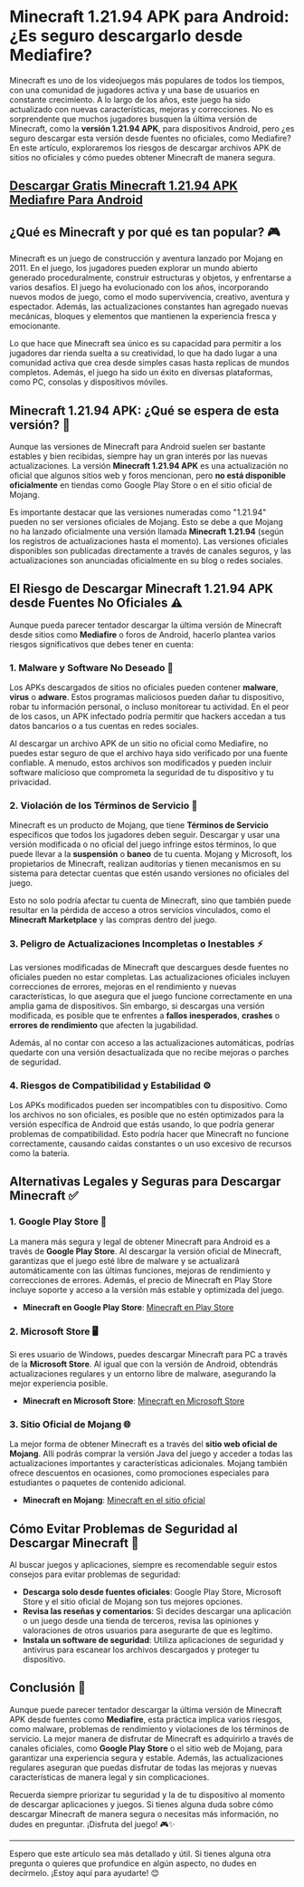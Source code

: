 # **Minecraft 1.21.94 APK para Android: ¿Es seguro descargarlo desde Mediafire?**

Minecraft es uno de los videojuegos más populares de todos los tiempos, con una comunidad de jugadores activa y una base de usuarios en constante crecimiento. A lo largo de los años, este juego ha sido actualizado con nuevas características, mejoras y correcciones. No es sorprendente que muchos jugadores busquen la última versión de Minecraft, como la **versión 1.21.94 APK**, para dispositivos Android, pero ¿es seguro descargar esta versión desde fuentes no oficiales, como Mediafire? En este artículo, exploraremos los riesgos de descargar archivos APK de sitios no oficiales y cómo puedes obtener Minecraft de manera segura.

## [Descargar Gratis Minecraft 1.21.94 APK Mediafıre Para Android](https://tinyurl.com/32h8dspp)

## **¿Qué es Minecraft y por qué es tan popular?** 🎮

Minecraft es un juego de construcción y aventura lanzado por Mojang en 2011. En el juego, los jugadores pueden explorar un mundo abierto generado proceduralmente, construir estructuras y objetos, y enfrentarse a varios desafíos. El juego ha evolucionado con los años, incorporando nuevos modos de juego, como el modo supervivencia, creativo, aventura y espectador. Además, las actualizaciones constantes han agregado nuevas mecánicas, bloques y elementos que mantienen la experiencia fresca y emocionante.

Lo que hace que Minecraft sea único es su capacidad para permitir a los jugadores dar rienda suelta a su creatividad, lo que ha dado lugar a una comunidad activa que crea desde simples casas hasta replicas de mundos completos. Además, el juego ha sido un éxito en diversas plataformas, como PC, consolas y dispositivos móviles.


## **Minecraft 1.21.94 APK: ¿Qué se espera de esta versión?** 📱

Aunque las versiones de Minecraft para Android suelen ser bastante estables y bien recibidas, siempre hay un gran interés por las nuevas actualizaciones. La versión **Minecraft 1.21.94 APK** es una actualización no oficial que algunos sitios web y foros mencionan, pero **no está disponible oficialmente** en tiendas como Google Play Store o en el sitio oficial de Mojang.

Es importante destacar que las versiones numeradas como "1.21.94" pueden no ser versiones oficiales de Mojang. Esto se debe a que Mojang no ha lanzado oficialmente una versión llamada **Minecraft 1.21.94** (según los registros de actualizaciones hasta el momento). Las versiones oficiales disponibles son publicadas directamente a través de canales seguros, y las actualizaciones son anunciadas oficialmente en su blog o redes sociales.

## **El Riesgo de Descargar Minecraft 1.21.94 APK desde Fuentes No Oficiales** ⚠️

Aunque pueda parecer tentador descargar la última versión de Minecraft desde sitios como **Mediafire** o foros de Android, hacerlo plantea varios riesgos significativos que debes tener en cuenta:

### **1. Malware y Software No Deseado** 🦠

Los APKs descargados de sitios no oficiales pueden contener **malware**, **virus** o **adware**. Estos programas maliciosos pueden dañar tu dispositivo, robar tu información personal, o incluso monitorear tu actividad. En el peor de los casos, un APK infectado podría permitir que hackers accedan a tus datos bancarios o a tus cuentas en redes sociales.

Al descargar un archivo APK de un sitio no oficial como Mediafire, no puedes estar seguro de que el archivo haya sido verificado por una fuente confiable. A menudo, estos archivos son modificados y pueden incluir software malicioso que comprometa la seguridad de tu dispositivo y tu privacidad.

### **2. Violación de los Términos de Servicio** 📜

Minecraft es un producto de Mojang, que tiene **Términos de Servicio** específicos que todos los jugadores deben seguir. Descargar y usar una versión modificada o no oficial del juego infringe estos términos, lo que puede llevar a la **suspensión** o **baneo** de tu cuenta. Mojang y Microsoft, los propietarios de Minecraft, realizan auditorías y tienen mecanismos en su sistema para detectar cuentas que estén usando versiones no oficiales del juego.

Esto no solo podría afectar tu cuenta de Minecraft, sino que también puede resultar en la pérdida de acceso a otros servicios vinculados, como el **Minecraft Marketplace** y las compras dentro del juego.

### **3. Peligro de Actualizaciones Incompletas o Inestables** ⚡

Las versiones modificadas de Minecraft que descargues desde fuentes no oficiales pueden no estar completas. Las actualizaciones oficiales incluyen correcciones de errores, mejoras en el rendimiento y nuevas características, lo que asegura que el juego funcione correctamente en una amplia gama de dispositivos. Sin embargo, si descargas una versión modificada, es posible que te enfrentes a **fallos inesperados**, **crashes** o **errores de rendimiento** que afecten la jugabilidad.

Además, al no contar con acceso a las actualizaciones automáticas, podrías quedarte con una versión desactualizada que no recibe mejoras o parches de seguridad.

### **4. Riesgos de Compatibilidad y Estabilidad** ⚙️

Los APKs modificados pueden ser incompatibles con tu dispositivo. Como los archivos no son oficiales, es posible que no estén optimizados para la versión específica de Android que estás usando, lo que podría generar problemas de compatibilidad. Esto podría hacer que Minecraft no funcione correctamente, causando caídas constantes o un uso excesivo de recursos como la batería.

## **Alternativas Legales y Seguras para Descargar Minecraft** ✅

### **1. Google Play Store** 🏪

La manera más segura y legal de obtener Minecraft para Android es a través de **Google Play Store**. Al descargar la versión oficial de Minecraft, garantizas que el juego esté libre de malware y se actualizará automáticamente con las últimas funciones, mejoras de rendimiento y correcciones de errores. Además, el precio de Minecraft en Play Store incluye soporte y acceso a la versión más estable y optimizada del juego.

* **Minecraft en Google Play Store**: [Minecraft en Play Store](https://play.google.com/store/apps/details?id=com.mojang.minecraftpe&hl=es&gl=US)

### **2. Microsoft Store** 🖥️

Si eres usuario de Windows, puedes descargar Minecraft para PC a través de la **Microsoft Store**. Al igual que con la versión de Android, obtendrás actualizaciones regulares y un entorno libre de malware, asegurando la mejor experiencia posible.

* **Minecraft en Microsoft Store**: [Minecraft en Microsoft Store](https://www.microsoft.com/en-us/p/minecraft/9nblggh5gkvk)

### **3. Sitio Oficial de Mojang** 🌐

La mejor forma de obtener Minecraft es a través del **sitio web oficial de Mojang**. Allí podrás comprar la versión Java del juego y acceder a todas las actualizaciones importantes y características adicionales. Mojang también ofrece descuentos en ocasiones, como promociones especiales para estudiantes o paquetes de contenido adicional.

* **Minecraft en Mojang**: [Minecraft en el sitio oficial](https://www.minecraft.net/es-es)

## **Cómo Evitar Problemas de Seguridad al Descargar Minecraft** 🔐

Al buscar juegos y aplicaciones, siempre es recomendable seguir estos consejos para evitar problemas de seguridad:

* **Descarga solo desde fuentes oficiales**: Google Play Store, Microsoft Store y el sitio oficial de Mojang son tus mejores opciones.
* **Revisa las reseñas y comentarios**: Si decides descargar una aplicación o un juego desde una tienda de terceros, revisa las opiniones y valoraciones de otros usuarios para asegurarte de que es legítimo.
* **Instala un software de seguridad**: Utiliza aplicaciones de seguridad y antivirus para escanear los archivos descargados y proteger tu dispositivo.

## **Conclusión** 📝

Aunque puede parecer tentador descargar la última versión de Minecraft APK desde fuentes como **Mediafire**, esta práctica implica varios riesgos, como malware, problemas de rendimiento y violaciones de los términos de servicio. La mejor manera de disfrutar de Minecraft es adquirirlo a través de canales oficiales, como **Google Play Store** o el sitio web de Mojang, para garantizar una experiencia segura y estable. Además, las actualizaciones regulares aseguran que puedas disfrutar de todas las mejoras y nuevas características de manera legal y sin complicaciones.

Recuerda siempre priorizar tu seguridad y la de tu dispositivo al momento de descargar aplicaciones y juegos. Si tienes alguna duda sobre cómo descargar Minecraft de manera segura o necesitas más información, no dudes en preguntar. ¡Disfruta del juego! 🎮✨

---

Espero que este artículo sea más detallado y útil. Si tienes alguna otra pregunta o quieres que profundice en algún aspecto, no dudes en decírmelo. ¡Estoy aquí para ayudarte! 😊

